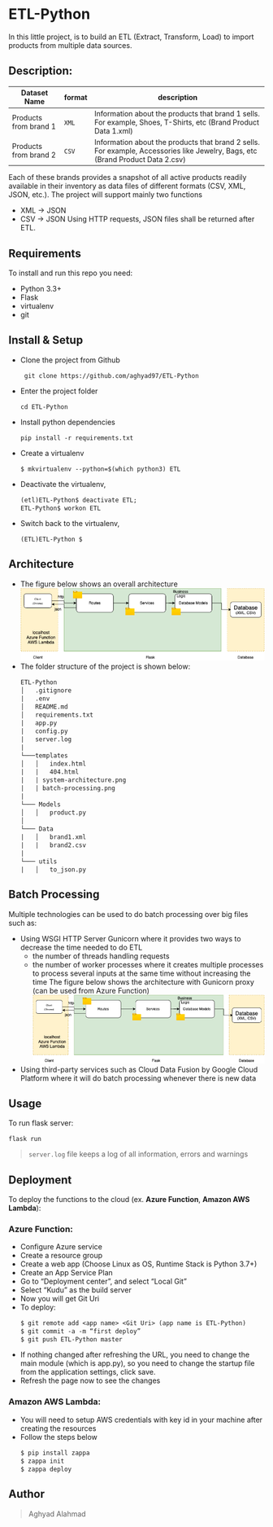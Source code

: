 # ETL-Python

In this little project, is to build an ETL (Extract, Transform, Load) to import products from multiple data sources.

## Description:
| Dataset Name   |           format              |description  |
|--------------------|-------------------------|---|
|Products from brand 1|`XML`           |Information about the products that brand 1 sells. For example, Shoes, T-Shirts, etc (Brand Product Data 1.xml)|
|Products from brand 2|`CSV`             |Information about the products that brand 2 sells. For example, Accessories like Jewelry, Bags, etc (Brand Product Data 2.csv)|

Each of these brands provides a snapshot of all active products readily available in their inventory as data files of different formats (CSV, XML, JSON, etc.). The project will support mainly two functions
- XML -> JSON
- CSV -> JSON
Using HTTP requests, JSON files shall be returned after ETL.

## Requirements
To install and run this repo you need:

-   Python 3.3+
-   Flask
-   virtualenv
-   git 

##  Install & Setup
-  Clone the project from Github

		git clone https://github.com/aghyad97/ETL-Python
- Enter the project folder
	 ```
	cd ETL-Python
	 ```

-  Install python dependencies

	```
	pip install -r requirements.txt
	```

  -   Create a virtualenv
	  ```
	  $ mkvirtualenv --python=$(which python3) ETL
	  ```
-   Deactivate the virtualenv,  
	```
	(etl)ETL-Python$ deactivate ETL;
	ETL-Python$ workon ETL
	```
-   Switch back to the virtualenv,  
	```
	(ETL)ETL-Python $
	```

## Architecture
- The figure below shows an overall architecture 
	![System architecture](system-architecture.png)
- The folder structure of the project is shown below:
	```
	ETL-Python
	│   .gitignore   
	|	.env
	│   README.md
	│	requirements.txt
	|	app.py
	|	config.py
	|	server.log
	|	
	└───templates
	│   │   index.html
	|	|	404.html
	|	| system-architecture.png
	|	| batch-processing.png
	|
	└─── Models
	│   │   product.py
	│   
	└─── Data
	|	│   brand1.xml
	|   |	brand2.csv
	|   
	└─── utils
	|   │   to_json.py
	```
## Batch Processing 
 Multiple technologies can be used to do batch processing over big files such as:
- Using WSGI HTTP Server Gunicorn where it provides two ways to decrease the time needed to do ETL
	-  the number of threads handling requests
	-   the number of worker processes
	where it creates multiple processes to process several inputs at the same time without increasing the time
	The figure below shows the architecture with Gunicorn proxy (can be used from Azure Function)
	![Batch processing](system-architecture.png)
- Using third-party services such as Cloud Data Fusion by Google Cloud Platform where it will do batch processing whenever there is new data
##  Usage
To run flask server:
```
flask run
```
> `server.log` file keeps a log of all information, errors and warnings
## Deployment
To deploy the functions to the cloud (ex. **Azure Function**, **Amazon AWS Lambda**):
### Azure Function:
- Configure Azure service
- Create a resource group
- Create a web app (Choose Linux as OS, Runtime Stack is Python 3.7+)
- Create an App Service Plan
- Go to “Deployment center”, and select “Local Git”
- Select “Kudu” as the build server
- Now you will get Git Uri
- To deploy:
	```
	$ git remote add <app name> <Git Uri> (app name is ETL-Python)
	$ git commit -a -m “first deploy”
	$ git push ETL-Python master
	```
- If nothing changed after refreshing the URL, you need to change the main module (which is app.py), so you need to change the startup file from the application settings, click save.
- Refresh the page now to see the changes
### Amazon AWS Lambda:
- You will need to setup AWS credentials with key id in your machine after creating the resources 
- Follow the steps below
	```
	$ pip install zappa
	$ zappa init
	$ zappa deploy
	```

## Author
> Aghyad Alahmad

